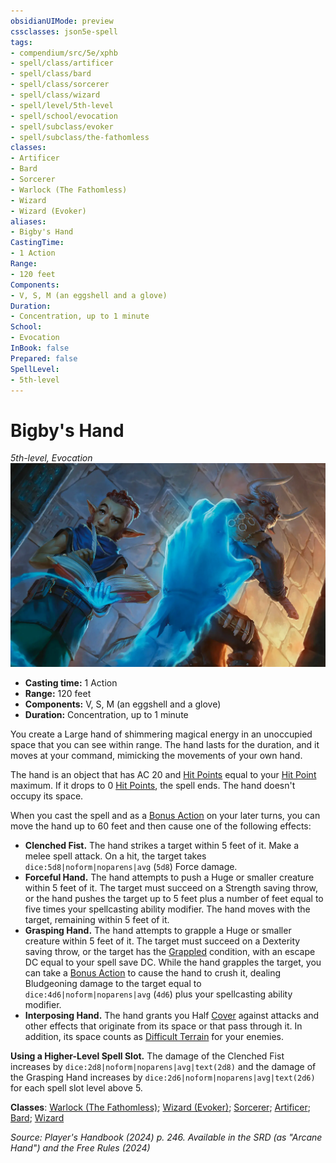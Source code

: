 ```yaml
---
obsidianUIMode: preview
cssclasses: json5e-spell
tags:
- compendium/src/5e/xphb
- spell/class/artificer
- spell/class/bard
- spell/class/sorcerer
- spell/class/wizard
- spell/level/5th-level
- spell/school/evocation
- spell/subclass/evoker
- spell/subclass/the-fathomless
classes:
- Artificer
- Bard
- Sorcerer
- Warlock (The Fathomless)
- Wizard
- Wizard (Evoker)
aliases:
- Bigby's Hand
CastingTime: 
- 1 Action
Range:
- 120 feet
Components:
- V, S, M (an eggshell and a glove)
Duration:
- Concentration, up to 1 minute
School:
- Evocation
InBook: false
Prepared: false
SpellLevel:
- 5th-level
---
```

# Bigby's Hand
*5th-level, Evocation*  
![](/3-Mechanics/CLI/spells/img/bigbys-hand.webp#right)

- **Casting time:** 1 Action
- **Range:** 120 feet
- **Components:** V, S, M (an eggshell and a glove)
- **Duration:** Concentration, up to 1 minute

You create a Large hand of shimmering magical energy in an unoccupied space that you can see within range. The hand lasts for the duration, and it moves at your command, mimicking the movements of your own hand.

The hand is an object that has AC 20 and [Hit Points](/3-Mechanics/CLI/variant-rules/hit-points-xphb.md) equal to your [Hit Point](/3-Mechanics/CLI/variant-rules/hit-points-xphb.md) maximum. If it drops to 0 [Hit Points](/3-Mechanics/CLI/variant-rules/hit-points-xphb.md), the spell ends. The hand doesn't occupy its space.

When you cast the spell and as a [Bonus Action](/3-Mechanics/CLI/variant-rules/bonus-action-xphb.md) on your later turns, you can move the hand up to 60 feet and then cause one of the following effects:

- **Clenched Fist.** The hand strikes a target within 5 feet of it. Make a melee spell attack. On a hit, the target takes `dice:5d8|noform|noparens|avg` (`5d8`) Force damage.  
- **Forceful Hand.** The hand attempts to push a Huge or smaller creature within 5 feet of it. The target must succeed on a Strength saving throw, or the hand pushes the target up to 5 feet plus a number of feet equal to five times your spellcasting ability modifier. The hand moves with the target, remaining within 5 feet of it.  
- **Grasping Hand.** The hand attempts to grapple a Huge or smaller creature within 5 feet of it. The target must succeed on a Dexterity saving throw, or the target has the [Grappled](conditions.md#Grappled) condition, with an escape DC equal to your spell save DC. While the hand grapples the target, you can take a [Bonus Action](/3-Mechanics/CLI/variant-rules/bonus-action-xphb.md) to cause the hand to crush it, dealing Bludgeoning damage to the target equal to `dice:4d6|noform|noparens|avg` (`4d6`) plus your spellcasting ability modifier.  
- **Interposing Hand.** The hand grants you Half [Cover](/3-Mechanics/CLI/variant-rules/cover-xphb.md) against attacks and other effects that originate from its space or that pass through it. In addition, its space counts as [Difficult Terrain](/3-Mechanics/CLI/variant-rules/difficult-terrain-xphb.md) for your enemies.  

**Using a Higher-Level Spell Slot.** The damage of the Clenched Fist increases by `dice:2d8|noform|noparens|avg|text(2d8)` and the damage of the Grasping Hand increases by `dice:2d6|noform|noparens|avg|text(2d6)` for each spell slot level above 5.

**Classes**: [Warlock (The Fathomless)](/3-Mechanics/CLI/lists/list-spells-classes-the-fathomless-tce.md "subclass=TCE;class=XPHB"); [Wizard (Evoker)](/3-Mechanics/CLI/lists/list-spells-classes-evoker-xphb.md "subclass=XPHB;class=XPHB"); [Sorcerer](/3-Mechanics/CLI/lists/list-spells-classes-sorcerer.md); [Artificer](/3-Mechanics/CLI/lists/list-spells-classes-artificer.md); [Bard](/3-Mechanics/CLI/lists/list-spells-classes-bard.md); [Wizard](/3-Mechanics/CLI/lists/list-spells-classes-wizard.md)

*Source: Player's Handbook (2024) p. 246. Available in the <span title='Systems Reference Document (5.2)'>SRD</span> (as "Arcane Hand") and the Free Rules (2024)*